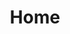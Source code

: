 ---
layout: base.njk
title: Home
components:
  - name: rich-text
    data:
      title: Welcome to Our Site
      text: |
        This is a sample rich text component that demonstrates the dynamic component system.
        You can add **markdown** formatting and it will be rendered properly.

        - List items work too
        - And other markdown features
        
        ### Subheadings are supported
        
        Everything you need in a rich text block!
  
  - name: single-image
    data:
      image:
        src: "https://placehold.co/1200x800"
        alt: "A beautiful landscape"
      caption: "A stunning view of nature"

  - name: video-player
    data:
      video:
        src: "https://test-videos.co.uk/vids/bigbuckbunny/mp4/h264/720/Big_Buck_Bunny_720_10s_1MB.mp4"
        poster: "https://placehold.co/1200x800"
        type: "video/mp4"
      caption: "Sample video player with controls"
  
  - name: image-duo
    data:
      image1:
        src: "https://placehold.co/800x1000"
        alt: "First sample image"
      image2:
        src: "https://placehold.co/800x1000"
        alt: "Second sample image"
      caption: "Sample image duo component with a caption"
  
  - name: rich-text
    data:
      title: Another Rich Text Section
      text: |
        This demonstrates that we can use the same component multiple times
        with different content each time.
---